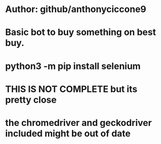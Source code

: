 # Author: github/anthonyciccone9
# Basic bot to buy something on best buy.
# python3 -m pip install selenium
# THIS IS NOT COMPLETE but its pretty close
# the chromedriver and geckodriver included might be out of date
